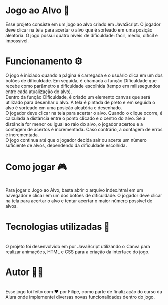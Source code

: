 <h1>Jogo ao Alvo 🎯 </h1>

Esse projeto consiste em um jogo ao alvo criado em JavaScript. O jogador deve clicar na tela para acertar o alvo que é sorteado em uma posição aleatória. O jogo possui quatro níveis de dificuldade: fácil, médio, difícil e impossível.

<h1> Funcionamento ⚙️</h1>
O jogo é iniciado quando a página é carregada e o usuário clica em um dos botões de dificuldade. Em seguida, é chamada a função Dificuldade que recebe como parâmetro a dificuldade escolhida (tempo em milissegundos entre cada atualização do alvo).
</br>
Dentro da função Dificuldade, é criado um elemento canvas que será utilizado para desenhar o alvo. A tela é pintada de preto e em seguida o alvo é sorteado em uma posição aleatória e desenhado.
</br>
O jogador deve clicar na tela para acertar o alvo. Quando o clique ocorre, é calculada a distância entre o ponto clicado e o centro do alvo. Se a distância for menor ou igual ao raio do alvo, o jogador acertou e a contagem de acertos é incrementada. Caso contrário, a contagem de erros é incrementada.
</br>
O jogo continua até que o jogador decida sair ou acerte um número suficiente de alvos, dependendo da dificuldade escolhida.
</br>
<h1>Como jogar 🎮</h1>
</br>
Para jogar o Jogo ao Alvo, basta abrir o arquivo index.html em um navegador e clicar em um dos botões de dificuldade. O jogador deve clicar na tela para acertar o alvo e tentar acertar o maior número possível de alvos. 
</br>
<h1>Tecnologias utilizadas 🔨 </h1>
</br>
O projeto foi desenvolvido em  por JavaScript utilizando o Canva para realizar animações, HTML e CSS para a criação da interface do jogo.
</br>
<h1> Autor 👨‍🎓</h1>
</br>
Esse jogo foi feito com ❤️ por Filipe, como parte de finalização do curso da Alura onde implementei diversas novas funcionalidades dentro do jogo.
